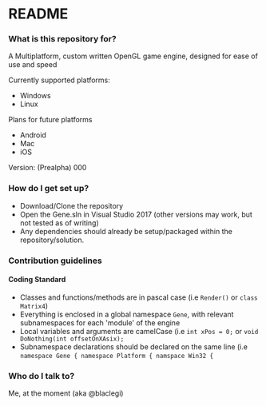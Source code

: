 # README #

### What is this repository for? ###

A Multiplatform, custom written OpenGL game engine, designed for ease of use and speed  

Currently supported platforms:  
  - Windows  
  - Linux 
  
Plans for future platforms  
  - Android  
  - Mac  
  - iOS  

Version: (Prealpha) 000

### How do I get set up? ###
  - Download/Clone the repository
  - Open the Gene.sln in Visual Studio 2017 (other versions may work, but not tested as of writing)
  - Any dependencies should already be setup/packaged within the repository/solution.

### Contribution guidelines ###

#### Coding Standard
  - Classes and functions/methods are in pascal case (i.e `Render()` or `class Matrix4`)
  - Everything is enclosed in a global namespace `Gene`, with relevant subnamespaces for each 'module' of the engine
  - Local variables and arguments are camelCase (i.e `int xPos = 0;` or `void DoNothing(int offsetOnXAsix);`
  - Subnamespace declarations should be declared on the same line (i.e `namespace Gene { namespace Platform { namspace Win32 {`
  
### Who do I talk to? ###
Me, at the moment (aka @blaclegi)
